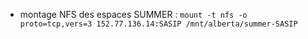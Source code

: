 - montage NFS des espaces SUMMER :
```mount -t nfs -o proto=tcp,vers=3 152.77.136.14:SASIP /mnt/alberta/summer-SASIP```
